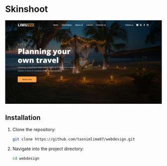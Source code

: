 # Skinshoot

![WebDesign](/images/sknshoot.png)


## Installation

1. Clone the repository:

    ```bash
    git clone https://github.com/tasnimlima07/webdesign.git
    ```

2. Navigate into the project directory:

    ```bash
    cd webdesign
    ```


